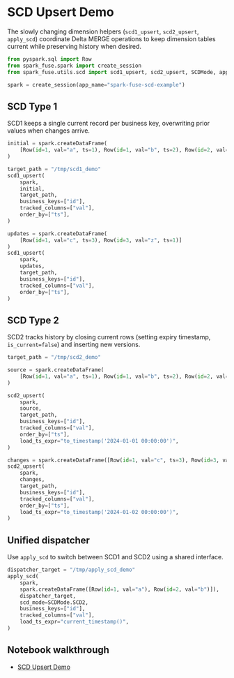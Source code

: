 # SCD Upsert Demo

The slowly changing dimension helpers (`scd1_upsert`, `scd2_upsert`, `apply_scd`) coordinate Delta MERGE operations to keep dimension tables current while preserving history when desired.

```python
from pyspark.sql import Row
from spark_fuse.spark import create_session
from spark_fuse.utils.scd import scd1_upsert, scd2_upsert, SCDMode, apply_scd

spark = create_session(app_name="spark-fuse-scd-example")
```

## SCD Type 1

SCD1 keeps a single current record per business key, overwriting prior values when changes arrive.

```python
initial = spark.createDataFrame(
    [Row(id=1, val="a", ts=1), Row(id=1, val="b", ts=2), Row(id=2, val="x", ts=5)]
)

target_path = "/tmp/scd1_demo"
scd1_upsert(
    spark,
    initial,
    target_path,
    business_keys=["id"],
    tracked_columns=["val"],
    order_by=["ts"],
)

updates = spark.createDataFrame(
    [Row(id=1, val="c", ts=3), Row(id=3, val="z", ts=1)]
)
scd1_upsert(
    spark,
    updates,
    target_path,
    business_keys=["id"],
    tracked_columns=["val"],
    order_by=["ts"],
)
```

## SCD Type 2

SCD2 tracks history by closing current rows (setting expiry timestamp, `is_current=false`) and inserting new versions.

```python
target_path = "/tmp/scd2_demo"

source = spark.createDataFrame(
    [Row(id=1, val="a", ts=1), Row(id=1, val="b", ts=2), Row(id=2, val="x", ts=5)]
)

scd2_upsert(
    spark,
    source,
    target_path,
    business_keys=["id"],
    tracked_columns=["val"],
    order_by=["ts"],
    load_ts_expr="to_timestamp('2024-01-01 00:00:00')",
)

changes = spark.createDataFrame([Row(id=1, val="c", ts=3), Row(id=3, val="z", ts=1)])
scd2_upsert(
    spark,
    changes,
    target_path,
    business_keys=["id"],
    tracked_columns=["val"],
    order_by=["ts"],
    load_ts_expr="to_timestamp('2024-01-02 00:00:00')",
)
```

## Unified dispatcher

Use `apply_scd` to switch between SCD1 and SCD2 using a shared interface.

```python
dispatcher_target = "/tmp/apply_scd_demo"
apply_scd(
    spark,
    spark.createDataFrame([Row(id=1, val="a"), Row(id=2, val="b")]),
    dispatcher_target,
    scd_mode=SCDMode.SCD2,
    business_keys=["id"],
    tracked_columns=["val"],
    load_ts_expr="current_timestamp()",
)
```

## Notebook walkthrough

- [SCD Upsert Demo](https://github.com/kevinsames/spark-fuse/blob/main/notebooks/scd_demo.ipynb)
